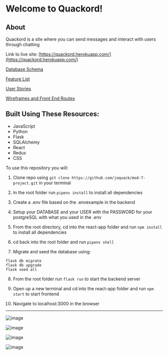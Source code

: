 # Welcome to Quackord!
## About
Quackord is a site where you can send messages and interact with users through chatting

Link to live site: [https://quackord.herokuapp.com/](https://quackord.herokuapp.com/)

[Database Schema](https://github.com/joquack/mod-7-project/wiki/Database-Schema)

[Feature List](https://github.com/joquack/mod-7-project/wiki/Feature-List)

[User Stories](https://github.com/joquack/mod-7-project/wiki/User-Stories)

[Wireframes and Front End Routes](https://github.com/joquack/mod-7-project/wiki/Wireframes-and-Front-End-Routes)

## Built Using These Resources:

 - JavaScript
 - Python
 - Flask
 - SQLAlchemy
 - React
 - Redux
 - CSS
 
To use this repository you will: 
1. Clone repo using ```git clone https://github.com/joquack/mod-7-project.git``` in your terminal

2. In the root folder run ```pipenv install``` to install all dependencies 

3. Create a .env file based on the .envexample in the backend

4. Setup your DATABASE and your USER with the PASSWORD for your postgreSQL with what you used in the .env

5. From the root directory, cd into the react-app folder and run ```npm install``` to install all dependencies

6. cd back into the root folder and run ```pipenv shell```

7. Migrate and seed the database using: 
```
flask db migrate
flask db upgrade
flask seed all
```

8. From the root folder run ```flask run``` to start the backend server

9. Open up a new terminal and cd into the react-app folder and run ```npm start``` to start frontend

10. Navigate to localhost:3000 in the browser

___

![image](https://user-images.githubusercontent.com/79065322/184628516-05de6301-4fd3-4440-8021-a9a0caa31046.png)

![image](https://user-images.githubusercontent.com/79065322/184628558-5ba85a67-cea2-4c74-ac2b-f1748a46c788.png)

![image](https://user-images.githubusercontent.com/79065322/184628626-0db94598-067b-4304-8e25-47015ca05944.png)

![image](https://user-images.githubusercontent.com/79065322/184628693-f843f836-6850-4dc7-a278-d691bf5ee5d1.png)



